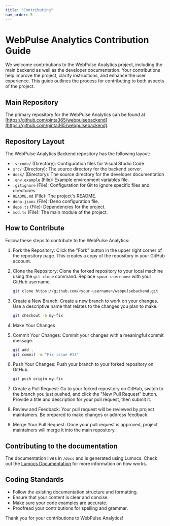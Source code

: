 ```yaml
---
title: "Contributing"
nav_order: 5
---
```


# WebPulse Analytics Contribution Guide

We welcome contributions to the WebPulse Analytics project, including the main backend as well as the developer
documentation. Your contributions help improve the project, clarify instructions, and enhance the user experience. This
guide outlines the process for contributing to both aspects of the project.

## Main Repository

The primary repository for the WebPulse Analytics can be found at
[https://github.com/pinta365/webpulsebackend](https://github.com/pinta365/webpulsebackend).

## Repository Layout

The WebPulse Analytics Backend repository has the following layout:

- `.vscode/` (Directory): Configuration files for Visual Studio Code
- `src/` (Directory): The source directory for the backend server.
- `docs/` (Directory): The source directory for the developer documentation
- `.env.example` (File): Example environment variables file.
- `.gitignore` (File): Configuration for Git to ignore specific files and directories.
- `README.md` (File): The project's README.
- `deno.jsonc` (File): Deno configuration file.
- `deps.ts` (File): Dependencies for the project.
- `mod.ts` (File): The main module of the project.

## How to Contribute

Follow these steps to contribute to the WebPulse Analytics:

1. Fork the Repository: Click the "Fork" button in the upper right corner of the repository page. This creates a copy of
   the repository in your GitHub account.

2. Clone the Repository: Clone the forked repository to your local machine using the `git clone` command. Replace
   `<your-username>` with your GitHub username.

   ```bash
   git clone https://github.com/<your-username>/webpulsebackend.git
   ```

3. Create a New Branch: Create a new branch to work on your changes. Use a descriptive name that relates to the changes
   you plan to make.

   ```bash
   git checkout -b my-fix
   ```

4. Make Your Changes

5. Commit Your Changes: Commit your changes with a meaningful commit message.

   ```bash
   git add .
   git commit -m "Fix issue #13"
   ```

6. Push Your Changes: Push your branch to your forked repository on GitHub.

   ```bash
   git push origin my-fix
   ```

7. Create a Pull Request: Go to your forked repository on GitHub, switch to the branch you just pushed, and click the
   "New Pull Request" button. Provide a title and description for your pull request, then submit it.

8. Review and Feedback: Your pull request will be reviewed by project maintainers. Be prepared to make changes or
   address feedback.

9. Merge Your Pull Request: Once your pull request is approved, project maintainers will merge it into the main
   repository.

## Contributing to the documentation

The documentation lives in `/docs` and is generated using Lumocs. Check out the
[Lumocs Documentation](https://lumocs.56k.guru) for more information on how works.

## Coding Standards

- Follow the existing documentation structure and formatting.
- Ensure that your content is clear and concise.
- Make sure your code examples are accurate.
- Proofread your contributions for spelling and grammar.

Thank you for your contributions to WebPulse Analytics!
